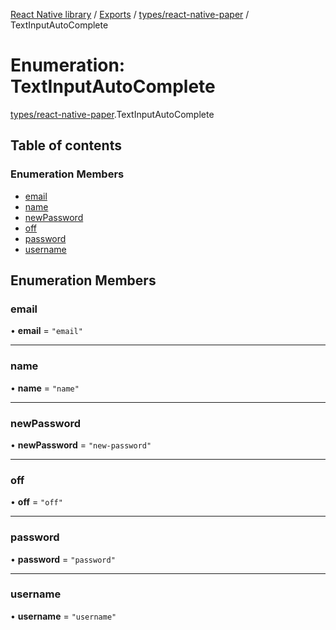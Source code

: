 [React Native library](../index.md) / [Exports](../modules.md) / [types/react-native-paper](../modules/types_react_native_paper.md) / TextInputAutoComplete

# Enumeration: TextInputAutoComplete

[types/react-native-paper](../modules/types_react_native_paper.md).TextInputAutoComplete

## Table of contents

### Enumeration Members

- [email](types_react_native_paper.TextInputAutoComplete.md#email)
- [name](types_react_native_paper.TextInputAutoComplete.md#name)
- [newPassword](types_react_native_paper.TextInputAutoComplete.md#newpassword)
- [off](types_react_native_paper.TextInputAutoComplete.md#off)
- [password](types_react_native_paper.TextInputAutoComplete.md#password)
- [username](types_react_native_paper.TextInputAutoComplete.md#username)

## Enumeration Members

### email

• **email** = ``"email"``

___

### name

• **name** = ``"name"``

___

### newPassword

• **newPassword** = ``"new-password"``

___

### off

• **off** = ``"off"``

___

### password

• **password** = ``"password"``

___

### username

• **username** = ``"username"``

